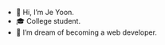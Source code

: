 - 👋 Hi, I’m Je Yoon.
- 🎓 College student.
- 🌱 I’m dream of becoming a web developer.

<!---
jiyoon0701/jiyoon0701 is a ✨ special ✨ repository because its `README.md` (this file) appears on your GitHub profile.
You can click the Preview link to take a look at your changes.
--->
